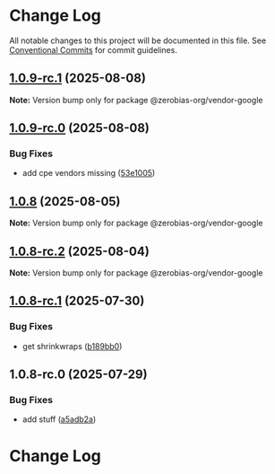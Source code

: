 # Change Log

All notable changes to this project will be documented in this file.
See [Conventional Commits](https://conventionalcommits.org) for commit guidelines.

## [1.0.9-rc.1](https://github.com/zerobias-org/vendor/compare/@zerobias-org/vendor-google@1.0.9-rc.0...@zerobias-org/vendor-google@1.0.9-rc.1) (2025-08-08)

**Note:** Version bump only for package @zerobias-org/vendor-google





## [1.0.9-rc.0](https://github.com/zerobias-org/vendor/compare/@zerobias-org/vendor-google@1.0.8...@zerobias-org/vendor-google@1.0.9-rc.0) (2025-08-08)


### Bug Fixes

* add cpe vendors missing ([53e1005](https://github.com/zerobias-org/vendor/commit/53e100520e848be73b2cba8a0ef4f184844b8abb))





## [1.0.8](https://github.com/zerobias-org/vendor/compare/@zerobias-org/vendor-google@1.0.8-rc.2...@zerobias-org/vendor-google@1.0.8) (2025-08-05)

**Note:** Version bump only for package @zerobias-org/vendor-google





## [1.0.8-rc.2](https://github.com/zerobias-org/vendor/compare/@zerobias-org/vendor-google@1.0.8-rc.1...@zerobias-org/vendor-google@1.0.8-rc.2) (2025-08-04)

**Note:** Version bump only for package @zerobias-org/vendor-google





## [1.0.8-rc.1](https://github.com/zerobias-org/vendor/compare/@zerobias-org/vendor-google@1.0.8-rc.0...@zerobias-org/vendor-google@1.0.8-rc.1) (2025-07-30)


### Bug Fixes

* get shrinkwraps ([b189bb0](https://github.com/zerobias-org/vendor/commit/b189bb0cf53ad66427530ccc0eab7824527942d3))





## 1.0.8-rc.0 (2025-07-29)


### Bug Fixes

* add stuff ([a5adb2a](https://github.com/zerobias-org/vendor/commit/a5adb2aecd0670c42e9077affecb6a047bf30fc6))





# Change Log
